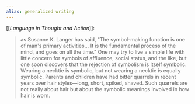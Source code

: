 ```yaml
---
alias: generalized writing
---
```


[[_Language in Thought and Action_]]:
> as Susanne K. Langer has said, "The symbol-making function is one of man's primary activities... It is the fundamental process of the mind, and goes on all the time." One may try to live a simple life with little concern for symbols of affluence, social status, and the like, but one soon discovers that the rejection of symbolism is itself symbolic. Wearing a necktie is symbolic, but not wearing a necktie is equally symbolic. Parents and children have had bitter quarrels in recent years over hair styles—long, short, spiked, shaved. Such quarrels are not really about hair but about the symbolic meanings involved in how hair is worn.